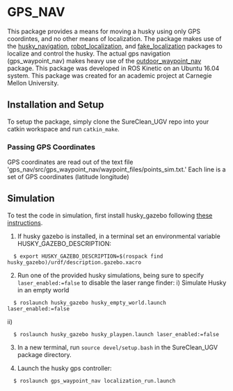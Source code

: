 # GPS_NAV 

This package provides a means for moving a husky using only GPS coordintes, and no other means of localization. The package makes use of the [husky_navigation](https://github.com/husky/husky/tree/kinetic-devel), [robot_localization](https://github.com/cra-ros-pkg/robot_localization/tree/kinetic-devel), and [fake_localization](https://github.com/ros-planning/navigation/tree/kinetic-devel) packages to localize and control the husky. The actual gps navigation (gps_waypoint_nav) makes heavy use of the [outdoor_waypoint_nav](https://github.com/nickcharron/waypoint_nav) package. This package was developed in ROS Kinetic on an Ubuntu 16.04 system. This package was created for an academic project at Carnegie Mellon University.

## Installation and Setup

To setup the package, simply clone the SureClean_UGV repo into your catkin workspace and run `catkin_make`.

### Passing GPS Coordinates

GPS coordinates are read out of the text file 'gps_nav/src/gps_waypoint_nav/waypoint_files/points_sim.txt.' Each line is a set of GPS coordinates (latitude longitude)

## Simulation

To test the code in simulation, first install husky_gazebo following [these instructions](http://wiki.ros.org/husky_gazebo/Tutorials/Simulating%20Husky).

1) If husky gazebo is installed, in a terminal set an environmental variable HUSKY_GAZEBO_DESCRIPTION:
```
  $ export HUSKY_GAZEBO_DESCRIPTION=$(rospack find husky_gazebo)/urdf/description.gazebo.xacro
```
2) Run one of the provided husky simulations, being sure to specify `laser_enabled:=false` to disable the laser range finder:
i) Simulate Husky in an empty world
```
  $ roslaunch husky_gazebo husky_empty_world.launch laser_enabled:=false
```
ii)
```
  $ roslaunch husky_gazebo husky_playpen.launch laser_enabled:=false
```

3) In a new terminal, run `source devel/setup.bash` in the SureClean_UGV package directory.

4) Launch the husky gps controller:
```
  $ roslaunch gps_waypoint_nav localization_run.launch
```
